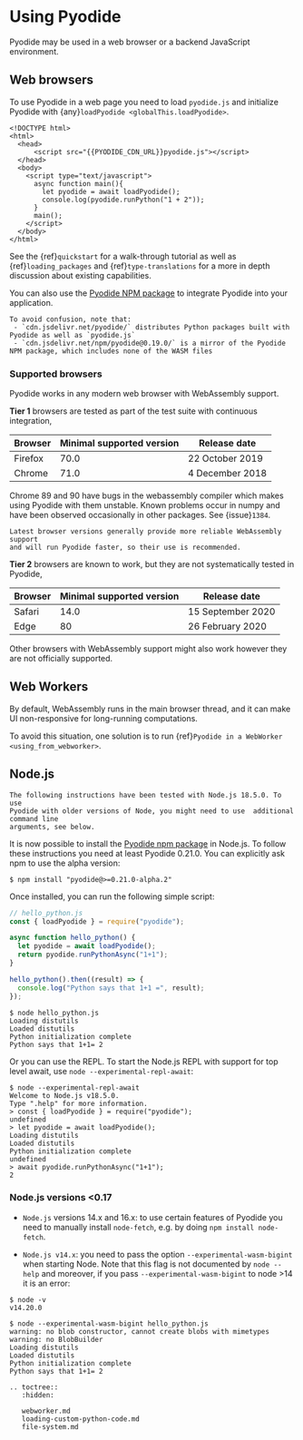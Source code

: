 # Using Pyodide

Pyodide may be used in a web browser or a backend JavaScript environment.

## Web browsers

To use Pyodide in a web page you need to load `pyodide.js` and initialize
Pyodide with {any}`loadPyodide <globalThis.loadPyodide>`.

```html-pyodide
<!DOCTYPE html>
<html>
  <head>
      <script src="{{PYODIDE_CDN_URL}}pyodide.js"></script>
  </head>
  <body>
    <script type="text/javascript">
      async function main(){
        let pyodide = await loadPyodide();
        console.log(pyodide.runPython("1 + 2"));
      }
      main();
    </script>
  </body>
</html>
```

See the {ref}`quickstart` for a walk-through tutorial as well as
{ref}`loading_packages` and {ref}`type-translations` for a more in depth
discussion about existing capabilities.

You can also use the [Pyodide NPM
package](https://www.npmjs.com/package/pyodide) to integrate Pyodide into your
application.

```{note}
To avoid confusion, note that:
 - `cdn.jsdelivr.net/pyodide/` distributes Python packages built with Pyodide as well as `pyodide.js`
 - `cdn.jsdelivr.net/npm/pyodide@0.19.0/` is a mirror of the Pyodide NPM package, which includes none of the WASM files
```

### Supported browsers

Pyodide works in any modern web browser with WebAssembly support.

**Tier 1** browsers are tested as part of the test suite with continuous integration,

| Browser | Minimal supported version | Release date    |
| ------- | ------------------------- | --------------- |
| Firefox | 70.0                      | 22 October 2019 |
| Chrome  | 71.0                      | 4 December 2018 |

Chrome 89 and 90 have bugs in the webassembly compiler which makes using Pyodide
with them unstable. Known problems occur in numpy and have been observed
occasionally in other packages. See {issue}`1384`.

```{note}
Latest browser versions generally provide more reliable WebAssembly support
and will run Pyodide faster, so their use is recommended.
```

**Tier 2** browsers are known to work, but they are not systematically tested in
Pyodide,

| Browser | Minimal supported version | Release date      |
| ------- | ------------------------- | ----------------- |
| Safari  | 14.0                      | 15 September 2020 |
| Edge    | 80                        | 26 February 2020  |

Other browsers with WebAssembly support might also work however they are not
officially supported.

## Web Workers

By default, WebAssembly runs in the main browser thread, and it can make UI
non-responsive for long-running computations.

To avoid this situation, one solution is to run {ref}`Pyodide in a WebWorker <using_from_webworker>`.

## Node.js

```{note}
The following instructions have been tested with Node.js 18.5.0. To use
Pyodide with older versions of Node, you might need to use  additional command line
arguments, see below.
```

It is now possible to install the
[Pyodide npm package](https://www.npmjs.com/package/pyodide) in Node.js. To
follow these instructions you need at least Pyodide 0.21.0.
You can explicitly ask npm to use
the alpha version:

```
$ npm install "pyodide@>=0.21.0-alpha.2"
```

Once installed, you can run the following simple script:

```js
// hello_python.js
const { loadPyodide } = require("pyodide");

async function hello_python() {
  let pyodide = await loadPyodide();
  return pyodide.runPythonAsync("1+1");
}

hello_python().then((result) => {
  console.log("Python says that 1+1 =", result);
});
```

```
$ node hello_python.js
Loading distutils
Loaded distutils
Python initialization complete
Python says that 1+1= 2
```

Or you can use the REPL. To start the Node.js REPL with support for top level
await, use `node --experimental-repl-await`:

```
$ node --experimental-repl-await
Welcome to Node.js v18.5.0.
Type ".help" for more information.
> const { loadPyodide } = require("pyodide");
undefined
> let pyodide = await loadPyodide();
Loading distutils
Loaded distutils
Python initialization complete
undefined
> await pyodide.runPythonAsync("1+1");
2
```

### Node.js versions <0.17

- `Node.js` versions 14.x and 16.x: to use certain features of Pyodide you
  need to manually install `node-fetch`, e.g. by doing `npm install node-fetch`.

- `Node.js v14.x`: you need to pass the option `--experimental-wasm-bigint`
  when starting Node. Note that this flag is not documented by `node --help`
  and moreover, if you pass `--experimental-wasm-bigint` to node >14 it is an
  error:

```
$ node -v
v14.20.0

$ node --experimental-wasm-bigint hello_python.js
warning: no blob constructor, cannot create blobs with mimetypes
warning: no BlobBuilder
Loading distutils
Loaded distutils
Python initialization complete
Python says that 1+1= 2
```

```{eval-rst}
.. toctree::
   :hidden:

   webworker.md
   loading-custom-python-code.md
   file-system.md
```
